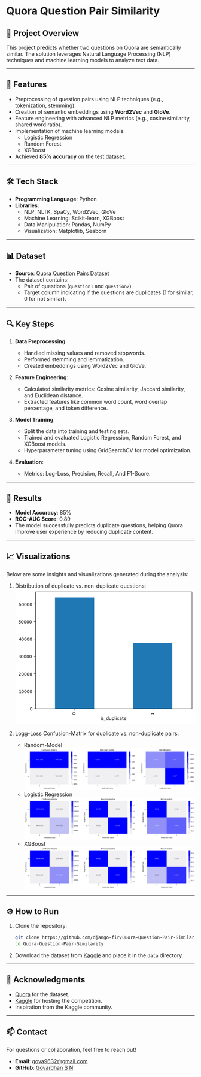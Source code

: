 
# Quora Question Pair Similarity

## 📜 Project Overview
This project predicts whether two questions on Quora are semantically similar. The solution leverages Natural Language Processing (NLP) techniques and machine learning models to analyze text data.

---

## 🚀 Features
- Preprocessing of question pairs using NLP techniques (e.g., tokenization, stemming).
- Creation of semantic embeddings using **Word2Vec** and **GloVe**.
- Feature engineering with advanced NLP metrics (e.g., cosine similarity, shared word ratio).
- Implementation of machine learning models:
  - Logistic Regression
  - Random Forest
  - XGBoost
- Achieved **85% accuracy** on the test dataset.

---

## 🛠️ Tech Stack
- **Programming Language**: Python
- **Libraries**: 
  - NLP: NLTK, SpaCy, Word2Vec, GloVe
  - Machine Learning: Scikit-learn, XGBoost
  - Data Manipulation: Pandas, NumPy
  - Visualization: Matplotlib, Seaborn

---

## 📊 Dataset
- **Source**: [Quora Question Pairs Dataset](https://www.kaggle.com/c/quora-question-pairs)
- The dataset contains:
  - Pair of questions (`question1` and `question2`)
  - Target column indicating if the questions are duplicates (1 for similar, 0 for not similar).

---

## 🔍 Key Steps
1. **Data Preprocessing**:
   - Handled missing values and removed stopwords.
   - Performed stemming and lemmatization.
   - Created embeddings using Word2Vec and GloVe.

2. **Feature Engineering**:
   - Calculated similarity metrics: Cosine similarity, Jaccard similarity, and Euclidean distance.
   - Extracted features like common word count, word overlap percentage, and token difference.

3. **Model Training**:
   - Split the data into training and testing sets.
   - Trained and evaluated Logistic Regression, Random Forest, and XGBoost models.
   - Hyperparameter tuning using GridSearchCV for model optimization.

4. **Evaluation**:
   - Metrics: Log-Loss, Precision, Recall, And F1-Score.

---

## 🧩 Results
- **Model Accuracy**: 85%
- **ROC-AUC Score**: 0.89
- The model successfully predicts duplicate questions, helping Quora improve user experience by reducing duplicate content.

---

## 📈 Visualizations
Below are some insights and visualizations generated during the analysis:

1. Distribution of duplicate vs. non-duplicate questions:
   ![Duplicate Questions Distribution](duplicate-ratio.png)


2. Logg-Loss Confusion-Matrix for duplicate vs. non-duplicate pairs:
   - Random-Model ![Random-Model](random-logg-loss.png)
   - Logistic Regression ![Logistic Regression](https://github.com/django-fir/Quora-Question-Pair-Similarity/blob/4849b02c89a89cbc706fba9a33b4ec3d8bfef310/logistic%20logg%20loss.png)
   - XGBoost ![XGBoost](https://github.com/django-fir/Quora-Question-Pair-Similarity/blob/4849b02c89a89cbc706fba9a33b4ec3d8bfef310/XG%20Boost.png)

---

## ⚙️ How to Run
1. Clone the repository:
   ```bash
   git clone https://github.com/django-fir/Quora-Question-Pair-Similarity.git
   cd Quora-Question-Pair-Similarity
   ```
2. Download the dataset from [Kaggle](https://www.kaggle.com/c/quora-question-pairs) and place it in the `data` directory.


---

## 🤝 Acknowledgments
- [Quora](https://www.quora.com/) for the dataset.
- [Kaggle](https://www.kaggle.com/) for hosting the competition.
- Inspiration from the Kaggle community.

---

## 📫 Contact
For questions or collaboration, feel free to reach out!  
- **Email**: [gova9632@gmail.com](mailto:gova9632@gmail.com)  
- **GitHub**: [Govardhan S N](https://github.com/django-fir)  
